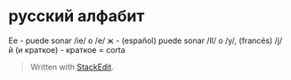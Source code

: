 # русский алфабит

Ee - puede sonar /ie/ o /e/
ж - (español) puede sonar /ll/ o /y/, (francés) /j/
й (и краткое) - краткое = corta


> Written with [StackEdit](https://stackedit.io/).
<!--stackedit_data:
eyJoaXN0b3J5IjpbLTg0ODAzMjY4OV19
-->